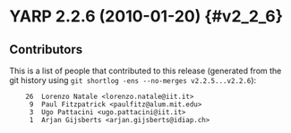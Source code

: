 YARP 2.2.6 (2010-01-20)                                                {#v2_2_6}
=======================

Contributors
------------

This is a list of people that contributed to this release (generated from the
git history using `git shortlog -ens --no-merges v2.2.5...v2.2.6`):

```
    26	Lorenzo Natale <lorenzo.natale@iit.it>
     9	Paul Fitzpatrick <paulfitz@alum.mit.edu>
     3	Ugo Pattacini <ugo.pattacini@iit.it>
     1	Arjan Gijsberts <arjan.gijsberts@idiap.ch>
```
